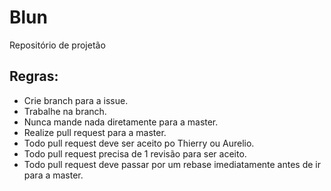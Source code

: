 # Blun
Repositório de projetão
## Regras:
- Crie branch para a issue.
- Trabalhe na branch.
- Nunca mande nada diretamente para a master.
- Realize pull request para a master.
- Todo pull request deve ser aceito po Thierry ou Aurelio.
- Todo pull request precisa de 1 revisão para ser aceito.
- Todo pull request deve passar por um rebase imediatamente antes de ir para a master.
